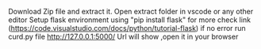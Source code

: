 Download Zip file and extract it.
Open extract folder in vscode or any other editor
Setup flask environment using "pip install flask"
for more check link (https://code.visualstudio.com/docs/python/tutorial-flask)
if no error run curd.py file 
http://127.0.0.1:5000/  Url will show ,open it in your browser
